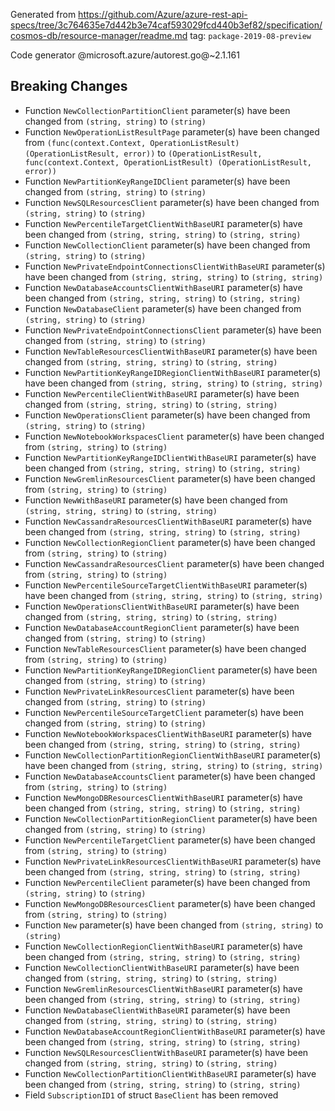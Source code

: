Generated from https://github.com/Azure/azure-rest-api-specs/tree/3c764635e7d442b3e74caf593029fcd440b3ef82/specification/cosmos-db/resource-manager/readme.md tag: `package-2019-08-preview`

Code generator @microsoft.azure/autorest.go@~2.1.161

## Breaking Changes

- Function `NewCollectionPartitionClient` parameter(s) have been changed from `(string, string)` to `(string)`
- Function `NewOperationListResultPage` parameter(s) have been changed from `(func(context.Context, OperationListResult) (OperationListResult, error))` to `(OperationListResult, func(context.Context, OperationListResult) (OperationListResult, error))`
- Function `NewPartitionKeyRangeIDClient` parameter(s) have been changed from `(string, string)` to `(string)`
- Function `NewSQLResourcesClient` parameter(s) have been changed from `(string, string)` to `(string)`
- Function `NewPercentileTargetClientWithBaseURI` parameter(s) have been changed from `(string, string, string)` to `(string, string)`
- Function `NewCollectionClient` parameter(s) have been changed from `(string, string)` to `(string)`
- Function `NewPrivateEndpointConnectionsClientWithBaseURI` parameter(s) have been changed from `(string, string, string)` to `(string, string)`
- Function `NewDatabaseAccountsClientWithBaseURI` parameter(s) have been changed from `(string, string, string)` to `(string, string)`
- Function `NewDatabaseClient` parameter(s) have been changed from `(string, string)` to `(string)`
- Function `NewPrivateEndpointConnectionsClient` parameter(s) have been changed from `(string, string)` to `(string)`
- Function `NewTableResourcesClientWithBaseURI` parameter(s) have been changed from `(string, string, string)` to `(string, string)`
- Function `NewPartitionKeyRangeIDRegionClientWithBaseURI` parameter(s) have been changed from `(string, string, string)` to `(string, string)`
- Function `NewPercentileClientWithBaseURI` parameter(s) have been changed from `(string, string, string)` to `(string, string)`
- Function `NewOperationsClient` parameter(s) have been changed from `(string, string)` to `(string)`
- Function `NewNotebookWorkspacesClient` parameter(s) have been changed from `(string, string)` to `(string)`
- Function `NewPartitionKeyRangeIDClientWithBaseURI` parameter(s) have been changed from `(string, string, string)` to `(string, string)`
- Function `NewGremlinResourcesClient` parameter(s) have been changed from `(string, string)` to `(string)`
- Function `NewWithBaseURI` parameter(s) have been changed from `(string, string, string)` to `(string, string)`
- Function `NewCassandraResourcesClientWithBaseURI` parameter(s) have been changed from `(string, string, string)` to `(string, string)`
- Function `NewCollectionRegionClient` parameter(s) have been changed from `(string, string)` to `(string)`
- Function `NewCassandraResourcesClient` parameter(s) have been changed from `(string, string)` to `(string)`
- Function `NewPercentileSourceTargetClientWithBaseURI` parameter(s) have been changed from `(string, string, string)` to `(string, string)`
- Function `NewOperationsClientWithBaseURI` parameter(s) have been changed from `(string, string, string)` to `(string, string)`
- Function `NewDatabaseAccountRegionClient` parameter(s) have been changed from `(string, string)` to `(string)`
- Function `NewTableResourcesClient` parameter(s) have been changed from `(string, string)` to `(string)`
- Function `NewPartitionKeyRangeIDRegionClient` parameter(s) have been changed from `(string, string)` to `(string)`
- Function `NewPrivateLinkResourcesClient` parameter(s) have been changed from `(string, string)` to `(string)`
- Function `NewPercentileSourceTargetClient` parameter(s) have been changed from `(string, string)` to `(string)`
- Function `NewNotebookWorkspacesClientWithBaseURI` parameter(s) have been changed from `(string, string, string)` to `(string, string)`
- Function `NewCollectionPartitionRegionClientWithBaseURI` parameter(s) have been changed from `(string, string, string)` to `(string, string)`
- Function `NewDatabaseAccountsClient` parameter(s) have been changed from `(string, string)` to `(string)`
- Function `NewMongoDBResourcesClientWithBaseURI` parameter(s) have been changed from `(string, string, string)` to `(string, string)`
- Function `NewCollectionPartitionRegionClient` parameter(s) have been changed from `(string, string)` to `(string)`
- Function `NewPercentileTargetClient` parameter(s) have been changed from `(string, string)` to `(string)`
- Function `NewPrivateLinkResourcesClientWithBaseURI` parameter(s) have been changed from `(string, string, string)` to `(string, string)`
- Function `NewPercentileClient` parameter(s) have been changed from `(string, string)` to `(string)`
- Function `NewMongoDBResourcesClient` parameter(s) have been changed from `(string, string)` to `(string)`
- Function `New` parameter(s) have been changed from `(string, string)` to `(string)`
- Function `NewCollectionRegionClientWithBaseURI` parameter(s) have been changed from `(string, string, string)` to `(string, string)`
- Function `NewCollectionClientWithBaseURI` parameter(s) have been changed from `(string, string, string)` to `(string, string)`
- Function `NewGremlinResourcesClientWithBaseURI` parameter(s) have been changed from `(string, string, string)` to `(string, string)`
- Function `NewDatabaseClientWithBaseURI` parameter(s) have been changed from `(string, string, string)` to `(string, string)`
- Function `NewDatabaseAccountRegionClientWithBaseURI` parameter(s) have been changed from `(string, string, string)` to `(string, string)`
- Function `NewSQLResourcesClientWithBaseURI` parameter(s) have been changed from `(string, string, string)` to `(string, string)`
- Function `NewCollectionPartitionClientWithBaseURI` parameter(s) have been changed from `(string, string, string)` to `(string, string)`
- Field `SubscriptionID1` of struct `BaseClient` has been removed
